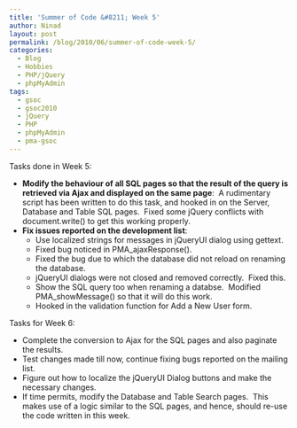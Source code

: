 ```yaml
---
title: 'Summer of Code &#8211; Week 5'
author: Ninad
layout: post
permalink: /blog/2010/06/summer-of-code-week-5/
categories:
  - Blog
  - Hobbies
  - PHP/jQuery
  - phpMyAdmin
tags:
  - gsoc
  - gsoc2010
  - jQuery
  - PHP
  - phpMyAdmin
  - pma-gsoc
---
```

Tasks done in Week 5:

  * **Modify the behaviour of all SQL pages so that the result of the query is retrieved via Ajax and displayed on the same page**:  A rudimentary script has been written to do this task, and hooked in on the Server, Database and Table SQL pages.  Fixed some jQuery conflicts with document.write() to get this working properly.
  * **Fix issues reported on the development list**: 
      * Use localized strings for messages in jQueryUI dialog using gettext.
      * Fixed bug noticed in PMA_ajaxResponse().
      * Fixed the bug due to which the database did not reload on renaming the database.
      * jQueryUI dialogs were not closed and removed correctly.  Fixed this.
      * Show the SQL query too when renaming a databse.  Modified PMA_showMessage() so that it will do this work.
      * Hooked in the validation function for Add a New User form.

Tasks for Week 6:

  * Complete the conversion to Ajax for the SQL pages and also paginate the results.
  * Test changes made till now, continue fixing bugs reported on the mailing list.
  * Figure out how to localize the jQueryUI Dialog buttons and make the necessary changes.
  * If time permits, modify the Database and Table Search pages.  This makes use of a logic similar to the SQL pages, and hence, should re-use the code written in this week.
